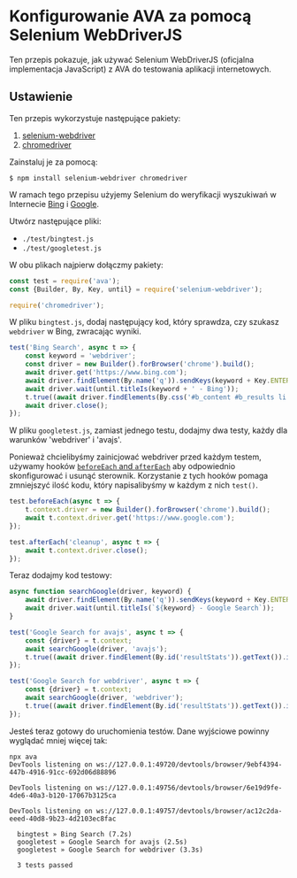 # Konfigurowanie AVA za pomocą Selenium WebDriverJS

Ten przepis pokazuje, jak używać Selenium WebDriverJS (oficjalna implementacja JavaScript) z AVA do testowania aplikacji internetowych.

## Ustawienie

Ten przepis wykorzystuje następujące pakiety:

1. [selenium-webdriver](https://www.npmjs.com/package/selenium-webdriver)
2. [chromedriver](https://www.npmjs.com/package/chromedriver)

Zainstaluj je za pomocą:

```console
$ npm install selenium-webdriver chromedriver
```

W ramach tego przepisu użyjemy Selenium do weryfikacji wyszukiwań w Internecie [Bing](https://www.bing.com) i [Google](https://www.google.com).

Utwórz następujące pliki:

- `./test/bingtest.js`
- `./test/googletest.js`

W obu plikach najpierw dołączmy pakiety:

```js
const test = require('ava');
const {Builder, By, Key, until} = require('selenium-webdriver');

require('chromedriver');
```

W pliku `bingtest.js`, dodaj następujący kod, który sprawdza, czy szukasz `webdriver` w Bing, zwracając wyniki.

```js
test('Bing Search', async t => {
	const keyword = 'webdriver';
	const driver = new Builder().forBrowser('chrome').build();
	await driver.get('https://www.bing.com');
	await driver.findElement(By.name('q')).sendKeys(keyword + Key.ENTER);
	await driver.wait(until.titleIs(keyword + ' - Bing'));
	t.true((await driver.findElements(By.css('#b_content #b_results li'))).length > 0);
	await driver.close();
});
```

W pliku `googletest.js`, zamiast jednego testu, dodajmy dwa testy, każdy dla warunków 'webdriver' i 'avajs'.

Ponieważ chcielibyśmy zainicjować webdriver przed każdym testem, używamy hooków [`beforeEach` and `afterEach`](../01-writing-tests.md#before--after-hooks) aby odpowiednio skonfigurować i usunąć sterownik. Korzystanie z tych hooków pomaga zmniejszyć ilość kodu, który napisalibyśmy w każdym z nich `test()`.

```js
test.beforeEach(async t => {
	t.context.driver = new Builder().forBrowser('chrome').build();
	await t.context.driver.get('https://www.google.com');
});

test.afterEach('cleanup', async t => {
	await t.context.driver.close();
});
```

Teraz dodajmy kod testowy:

```js
async function searchGoogle(driver, keyword) {
	await driver.findElement(By.name('q')).sendKeys(keyword + Key.ENTER);
	await driver.wait(until.titleIs(`${keyword} - Google Search`));
}

test('Google Search for avajs', async t => {
	const {driver} = t.context;
	await searchGoogle(driver, 'avajs');
	t.true((await driver.findElement(By.id('resultStats')).getText()).includes('results'));
});

test('Google Search for webdriver', async t => {
	const {driver} = t.context;
	await searchGoogle(driver, 'webdriver');
	t.true((await driver.findElement(By.id('resultStats')).getText()).includes('results'));
});
```

Jesteś teraz gotowy do uruchomienia testów. Dane wyjściowe powinny wyglądać mniej więcej tak:

```console
npx ava
DevTools listening on ws://127.0.0.1:49720/devtools/browser/9ebf4394-447b-4916-91cc-692d06d88896

DevTools listening on ws://127.0.0.1:49756/devtools/browser/6e19d9fe-4de6-40a3-b120-17067b3125ca

DevTools listening on ws://127.0.0.1:49757/devtools/browser/ac12c2da-eeed-40d8-9b23-4d2103ec8fac

  bingtest » Bing Search (7.2s)
  googletest » Google Search for avajs (2.5s)
  googletest » Google Search for webdriver (3.3s)

  3 tests passed
```
